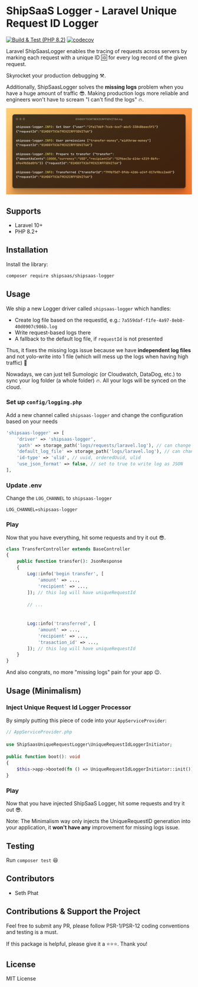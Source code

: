 # ShipSaaS Logger - Laravel Unique Request ID Logger

[![Build & Test (PHP 8.2)](https://github.com/shipsaas/shipsaas-logger/actions/workflows/build.yml/badge.svg)](https://github.com/shipsaas/shipsaas-logger/actions/workflows/build.yml)
[![codecov](https://codecov.io/gh/shipsaas/shipsaas-logger/graph/badge.svg?token=1cWfW8UeUh)](https://codecov.io/gh/shipsaas/shipsaas-logger)


Laravel ShipSaasLogger enables the tracing of requests across servers
by marking each request with a unique ID 🆔 for every log record of the given request.

Skyrocket your production debugging ⚒️.

Additionally, ShipSaasLogger solves the **missing logs** problem when you have a huge amount of traffic 😎. 
Making production logs more reliable and engineers won't have to scream "I can't find the logs" 🔥.

![ShipSaaS Logger](.github%2Fshipsaas-logger.png)

## Supports
- Laravel 10+
- PHP 8.2+

## Installation

Install the library:

```bash
composer require shipsaas/shipsaas-logger
```

## Usage

We ship a new Logger driver called `shipsaas-logger` which handles:

- Create log file based on the requestId, e.g.: `7a559daf-f1fe-4a97-8eb8-40d0907c986b.log`
- Write request-based logs there
- A fallback to the default log file, if `requestId` is not presented

Thus, it fixes the missing logs issue because we have **independent log files** and not yolo-write into 1 file (which will mess up the logs when having high traffic) 🚀

Nowadays, we can just tell Sumologic (or Cloudwatch, DataDog, etc.) to sync your log folder (a whole folder) 🔥.
All your logs will be synced on the cloud.

### Set up `config/logging.php`

Add a new channel called `shipsaas-logger` and change the configuration based on your needs

```php
'shipsaas-logger' => [
    'driver' => 'shipsaas-logger',
    'path' => storage_path('logs/requests/laravel.log'), // can change to your desired path
    'default_log_file' => storage_path('logs/laravel.log'), // can change to your desired path
    'id-type' => 'ulid', // uuid, orderedUuid, ulid
    'use_json_format' => false, // set to true to write log as JSON
],
```

### Update .env

Change the `LOG_CHANNEL` to `shipsaas-logger` 

```dotenv
LOG_CHANNEL=shipsaas-logger
```

### Play
Now that you have everything, hit some requests and try it out 😎.

```php
class TransferController extends BaseController
{
    public function transfer(): JsonResponse
    {
        Log::info('begin transfer', [
            'amount' => ...,
            'recipient' => ...,
        ]); // this log will have uniqueRequestId
        
        // ...
        
        
        Log::info('transferred', [
            'amount' => ...,
            'recipient' => ...,
            'trasaction_id' => ...,
        ]); // this log will have uniqueRequestId
    }
}
```

And also congrats, no more "missing logs" pain for your app 😉.

## Usage (Minimalism)

### Inject Unique Request Id Logger Processor

By simply putting this piece of code into your `AppServiceProvider`:

```php
// AppServiceProvider.php

use ShipSaasUniqueRequestLogger\UniqueRequestIdLoggerInitiator;

public function boot(): void
{
    $this->app->booted(fn () => UniqueRequestIdLoggerInitiator::init());
}
```

### Play

Now that you have injected ShipSaaS Logger, hit some requests and try it out 😎.

Note: The Minimalism way only injects the UniqueRequestID generation into your application, it **won't have any** improvement for missing logs issue.

## Testing

Run `composer test` 😆

## Contributors
- Seth Phat

## Contributions & Support the Project

Feel free to submit any PR, please follow PSR-1/PSR-12 coding conventions and testing is a must.

If this package is helpful, please give it a ⭐️⭐️⭐️. Thank you!

## License
MIT License
